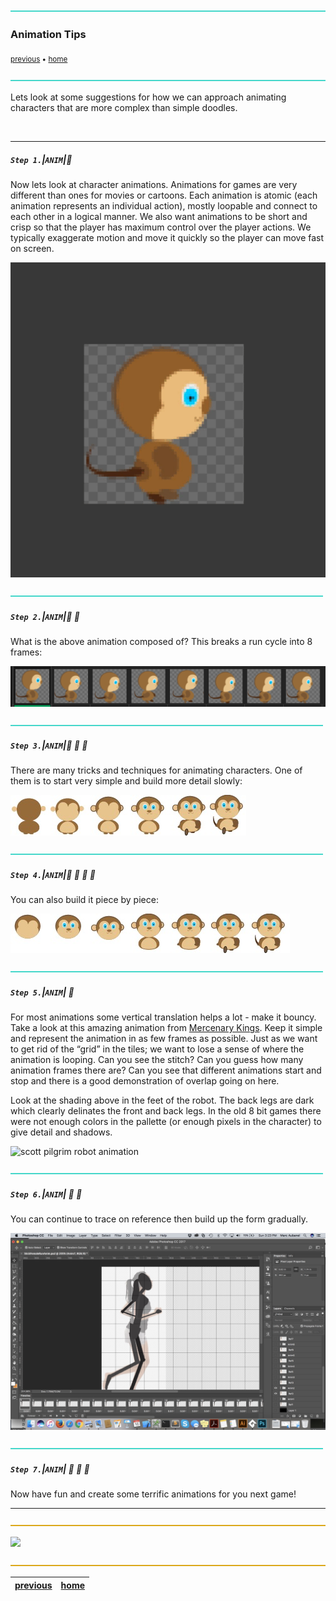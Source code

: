 ![](../images/line3.png)

### Animation Tips

<sub>[previous](../run-cycle/README.md#user-content-animating-a-run-cycle) • [home](../README.md#user-content-gms2-background-tiles--sprites---table-of-contents)</sub>

![](../images/line3.png)

Lets look at some suggestions for how we can approach animating characters that are more complex than simple doodles.

<br>

---


##### `Step 1.`\|`ANIM`|:small_blue_diamond:

Now lets look at character animations. Animations for games are very different than ones for movies or cartoons. Each animation is atomic (each animation represents an individual action), mostly loopable and connect to each other in a logical manner. We also want animations to be short and crisp so that the player has maximum control over the player actions.  We typically exaggerate motion and move it quickly so the player can move fast on screen.

![animating monkey](images/WalkCycle.gif)

![](../images/line2.png)

##### `Step 2.`\|`ANIM`|:small_blue_diamond: :small_blue_diamond: 

What is the above animation composed of? This breaks a run cycle into 8 frames:

![frames of animating monkey](images/EightFrameWalkCycle.png)

![](../images/line2.png)

##### `Step 3.`\|`ANIM`|:small_blue_diamond: :small_blue_diamond: :small_blue_diamond:

There are many tricks and techniques for animating characters. One of them is to start very simple and build more detail slowly:

![start low res work up](images/StartLowResWorkWayUp.png)

![](../images/line2.png)

##### `Step 4.`\|`ANIM`|:small_blue_diamond: :small_blue_diamond: :small_blue_diamond: :small_blue_diamond:

You can also build it piece by piece:

![build animation piece by piece](images/PieceByPiece.png)

![](../images/line2.png)

##### `Step 5.`\|`ANIM`| :small_orange_diamond:

For most animations some vertical translation helps a lot - make it bouncy.  Take a look at this amazing animation from <a href="http://probertson.tumblr.com/post/82062175084/mercenary-kings-animations" target="_blank">Mercenary Kings</a>. Keep it simple and represent the animation in as few frames as possible. Just as we want to get rid of the “grid” in the tiles; we want to lose a sense of where the animation is looping. Can you see the stitch? Can you guess how many animation frames there are? Can you see that different animations start and stop and there is a good demonstration of overlap going on here.

Look at the shading above in the feet of the robot. The back legs are dark which clearly delinates the front and back legs. In the old 8 bit games there were not enough colors in the pallette (or enough pixels in the character) to give detail and shadows. 

![scott pilgrim robot animation](http://paulrobertson.mechafetus.com/mk/exoidle.gif)


![](../images/line2.png)

##### `Step 6.`\|`ANIM`| :small_orange_diamond: :small_blue_diamond:

You can continue to trace on reference then build up the form gradually.

![trace image](images/TraceOnTopOfReference.png)

![](../images/line2.png)

##### `Step 7.`\|`ANIM`| :small_orange_diamond: :small_blue_diamond: :small_blue_diamond:

Now have fun and create some terrific animations for you next game!


___


![](../images/line.png)

<img src="https://via.placeholder.com/1000x100/45D7CA/000000/?text=Next Up - That's All Folks!">

![](../images/line.png)

| [previous](../run-cycle/README.md#user-content-animating-a-run-cycle)| [home](../README.md#user-content-gms2-background-tiles--sprites---table-of-contents) | 
|---|---|
